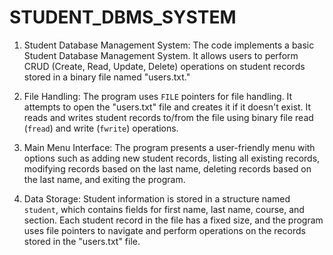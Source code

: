 # STUDENT_DBMS_SYSTEM


1. Student Database Management System: The code implements a basic Student Database Management System. It allows users to perform CRUD (Create, Read, Update, Delete) operations on student records stored in a binary file named "users.txt."

2. File Handling: The program uses `FILE` pointers for file handling. It attempts to open the "users.txt" file and creates it if it doesn't exist. It reads and writes student records to/from the file using binary file read (`fread`) and write (`fwrite`) operations.

3. Main Menu Interface: The program presents a user-friendly menu with options such as adding new student records, listing all existing records, modifying records based on the last name, deleting records based on the last name, and exiting the program.

4. Data Storage: Student information is stored in a structure named `student`, which contains fields for first name, last name, course, and section. Each student record in the file has a fixed size, and the program uses file pointers to navigate and perform operations on the records stored in the "users.txt" file.
